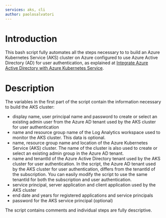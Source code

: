 ```yaml
---
services: aks, cli
author: paolosalvatori
---
```


# Introduction #
This bash script fully automates all the steps necessary to to build an Azure Kubernetes Service (AKS) cluster on Azure configured to use Azure Active Directory (AD) for user authentication, as explained at [Integrate Azure Active Directory with Azure Kubernetes Service](https://docs.microsoft.com/en-us/azure/aks/aad-integration).

# Description #
The variables in the first part of the script contain the information necessary to build the AKS cluster:

- display name, user principal name and password to create or select an existing admin user from the Azure AD tenant used by the AKS cluster for user authentication
- name and resource group name of the Log Analytics workspace used to monitor the AKS cluster. This data is optional.
- name, resource group name and location of the Azure Kubernetes Service (AKS) cluster. The name of the cluster is also used to create or select an existing admin group in the Azure AD tenant.
- name and tenantId of the Azure Active Directory tenant used by the AKS cluster for user authentication. In the script, the Azure AD tenant used by the AKS cluster for user authentication, differs from the tenantId of the subscription. You can easily modify the script to use the same tenantId for both the subscription and user authentication.
- service principal, server application and client application used by the AKS cluster
- end date and years for registered applications and service principals
- password for the AKS service principal (optional)

The script contains comments and individual steps are fully descriptive.  